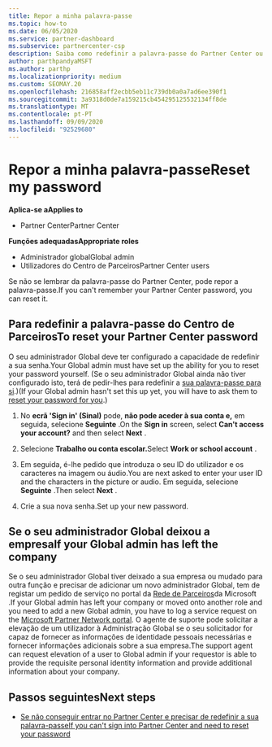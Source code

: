 ```yaml
---
title: Repor a minha palavra-passe
ms.topic: how-to
ms.date: 06/05/2020
ms.service: partner-dashboard
ms.subservice: partnercenter-csp
description: Saiba como redefinir a palavra-passe do Partner Center ou obter ajuda da administração Global da sua empresa. Além disso, aprenda a adicionar um novo administrador partner center global.
author: parthpandyaMSFT
ms.author: parthp
ms.localizationpriority: medium
ms.custom: SEOMAY.20
ms.openlocfilehash: 216858aff2ecbb5eb11c739db0a0a7ad6ee390f1
ms.sourcegitcommit: 3a9318d0de7a159215cb454295125532134ff8de
ms.translationtype: MT
ms.contentlocale: pt-PT
ms.lasthandoff: 09/09/2020
ms.locfileid: "92529680"
---
```

# <a name="reset-my-password"></a><span data-ttu-id="7a81a-103">Repor a minha palavra-passe</span><span class="sxs-lookup"><span data-stu-id="7a81a-103">Reset my password</span></span>

<span data-ttu-id="7a81a-104">**Aplica-se a**</span><span class="sxs-lookup"><span data-stu-id="7a81a-104">**Applies to**</span></span>

- <span data-ttu-id="7a81a-105">Partner Center</span><span class="sxs-lookup"><span data-stu-id="7a81a-105">Partner Center</span></span>
 
<span data-ttu-id="7a81a-106">**Funções adequadas**</span><span class="sxs-lookup"><span data-stu-id="7a81a-106">**Appropriate roles**</span></span>

- <span data-ttu-id="7a81a-107">Administrador global</span><span class="sxs-lookup"><span data-stu-id="7a81a-107">Global admin</span></span>
- <span data-ttu-id="7a81a-108">Utilizadores do Centro de Parceiros</span><span class="sxs-lookup"><span data-stu-id="7a81a-108">Partner Center users</span></span>


<span data-ttu-id="7a81a-109">Se não se lembrar da palavra-passe do Partner Center, pode repor a palavra-passe.</span><span class="sxs-lookup"><span data-stu-id="7a81a-109">If you can't remember your Partner Center password, you can reset it.</span></span>

## <a name="to-reset-your-partner-center-password"></a><span data-ttu-id="7a81a-110">Para redefinir a palavra-passe do Centro de Parceiros</span><span class="sxs-lookup"><span data-stu-id="7a81a-110">To reset your Partner Center password</span></span>

<span data-ttu-id="7a81a-111">O seu administrador Global deve ter configurado a capacidade de redefinir a sua senha.</span><span class="sxs-lookup"><span data-stu-id="7a81a-111">Your Global admin must have set up the ability for you to reset your password yourself.</span></span> <span data-ttu-id="7a81a-112">(Se o seu administrador Global ainda não tiver configurado isto, terá de pedir-lhes para redefinir a [sua palavra-passe para si](reset-a-user-password.md).)</span><span class="sxs-lookup"><span data-stu-id="7a81a-112">(If your Global admin hasn't set this up yet, you will have to ask them to [reset your password for you](reset-a-user-password.md).)</span></span>

1. <span data-ttu-id="7a81a-113">No **ecrã 'Sign in' (Sinal)** pode, **não pode aceder à sua conta e,** em seguida, selecione **Seguinte** .</span><span class="sxs-lookup"><span data-stu-id="7a81a-113">On the **Sign in** screen, select **Can't access your account?** and then select **Next** .</span></span>

2. <span data-ttu-id="7a81a-114">Selecione **Trabalho ou conta escolar.**</span><span class="sxs-lookup"><span data-stu-id="7a81a-114">Select **Work or school account** .</span></span>

3. <span data-ttu-id="7a81a-115">Em seguida, é-lhe pedido que introduza o seu ID do utilizador e os caracteres na imagem ou áudio.</span><span class="sxs-lookup"><span data-stu-id="7a81a-115">You are next asked to enter your user ID and the characters in the picture or audio.</span></span> <span data-ttu-id="7a81a-116">Em seguida, selecione **Seguinte** .</span><span class="sxs-lookup"><span data-stu-id="7a81a-116">Then select **Next** .</span></span>

4. <span data-ttu-id="7a81a-117">Crie a sua nova senha.</span><span class="sxs-lookup"><span data-stu-id="7a81a-117">Set up your new password.</span></span>

## <a name="if-your-global-admin-has-left-the-company"></a><span data-ttu-id="7a81a-118">Se o seu administrador Global deixou a empresa</span><span class="sxs-lookup"><span data-stu-id="7a81a-118">If your Global admin has left the company</span></span>

<span data-ttu-id="7a81a-119">Se o seu administrador Global tiver deixado a sua empresa ou mudado para outra função e precisar de adicionar um novo administrador Global, tem de registar um pedido de serviço no portal da [Rede de Parceiros](https://partner.microsoft.com/commercial#/)da Microsoft .</span><span class="sxs-lookup"><span data-stu-id="7a81a-119">If your Global admin has left your company or moved onto another role and you need to add a new Global admin, you have to log a service request on the [Microsoft Partner Network portal](https://partner.microsoft.com/commercial#/).</span></span> <span data-ttu-id="7a81a-120">O agente de suporte pode solicitar a elevação de um utilizador à Administração Global se o seu solicitador for capaz de fornecer as informações de identidade pessoais necessárias e fornecer informações adicionais sobre a sua empresa.</span><span class="sxs-lookup"><span data-stu-id="7a81a-120">The support agent can request elevation of a user to Global admin if your requestor is able to provide the requisite personal identity information and provide additional information about your company.</span></span> 

## <a name="next-steps"></a><span data-ttu-id="7a81a-121">Passos seguintes</span><span class="sxs-lookup"><span data-stu-id="7a81a-121">Next steps</span></span>

- [<span data-ttu-id="7a81a-122">Se não conseguir entrar no Partner Center e precisar de redefinir a sua palavra-passe</span><span class="sxs-lookup"><span data-stu-id="7a81a-122">If you can't sign into Partner Center and need to reset your password</span></span>](unable-to-sign-in.md)